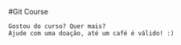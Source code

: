 #Git Course



	Gostou do curso? Quer mais?
	Ajude com uma doação, até um café é válido! :)






































